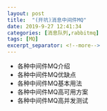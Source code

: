 ```yaml
---
layout: post
title:  "(开坑)消息中间件MQ"
date: 2019-9-27 12:41:34
categories: [消息队列,rabbitmq]
tags: [MQ]
excerpt_separator: <!--more-->
---
```


* 各种中间件MQ介绍
* 各种中间件MQ优缺点
* 各种中间件MQ基本用法
* 各种中间件MQ高可用方案
* 各种中间件MQ高并发测试